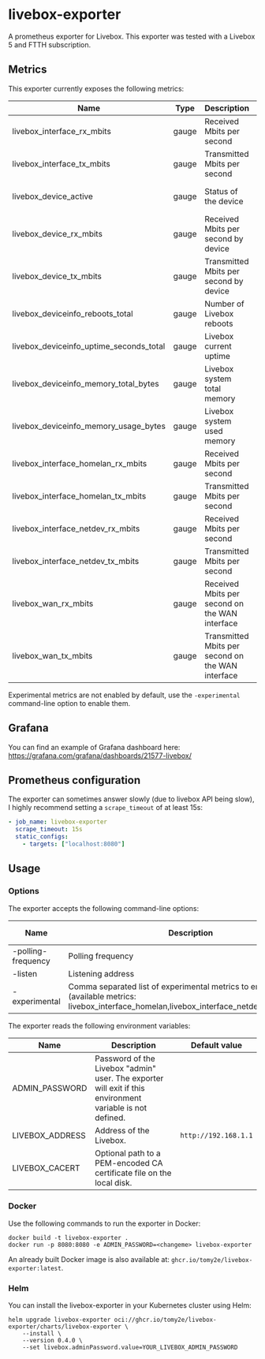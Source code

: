 # livebox-exporter

A prometheus exporter for Livebox. This exporter was tested with a Livebox 5 and
FTTH subscription.

## Metrics

This exporter currently exposes the following metrics:

| Name                                    | Type  | Description                                       | Labels                  | Experimental |
| --------------------------------------- | ----- | ------------------------------------------------- | ----------------------- | ------------ |
| livebox_interface_rx_mbits              | gauge | Received Mbits per second                         | interface               | No           |
| livebox_interface_tx_mbits              | gauge | Transmitted Mbits per second                      | interface               | No           |
| livebox_device_active                   | gauge | Status of the device                              | name, type, mac         | No           |
| livebox_device_rx_mbits                 | gauge | Received Mbits per second by device               | name, type, mac, source | No           |
| livebox_device_tx_mbits                 | gauge | Transmitted Mbits per second by device            | name, type, mac, source | No           |
| livebox_deviceinfo_reboots_total        | gauge | Number of Livebox reboots                         |                         | No           |
| livebox_deviceinfo_uptime_seconds_total | gauge | Livebox current uptime                            |                         | No           |
| livebox_deviceinfo_memory_total_bytes   | gauge | Livebox system total memory                       |                         | No           |
| livebox_deviceinfo_memory_usage_bytes   | gauge | Livebox system used memory                        |                         | No           |
| livebox_interface_homelan_rx_mbits      | gauge | Received Mbits per second                         | interface               | Yes          |
| livebox_interface_homelan_tx_mbits      | gauge | Transmitted Mbits per second                      | interface               | Yes          |
| livebox_interface_netdev_rx_mbits       | gauge | Received Mbits per second                         | interface               | Yes          |
| livebox_interface_netdev_tx_mbits       | gauge | Transmitted Mbits per second                      | interface               | Yes          |
| livebox_wan_rx_mbits                    | gauge | Received Mbits per second on the WAN interface    |                         | Yes          |
| livebox_wan_tx_mbits                    | gauge | Transmitted Mbits per second on the WAN interface |                         | Yes          |

Experimental metrics are not enabled by default, use the `-experimental`
command-line option to enable them.

## Grafana

You can find an example of Grafana dashboard here: <https://grafana.com/grafana/dashboards/21577-livebox/>

## Prometheus configuration

The exporter can sometimes answer slowly (due to livebox API being slow),
I highly recommend setting a `scrape_timeout` of at least 15s:

```yaml
- job_name: livebox-exporter
  scrape_timeout: 15s
  static_configs:
    - targets: ["localhost:8080"]
```

## Usage

### Options

The exporter accepts the following command-line options:

| Name               | Description                                                                                                                                | Default value |
| ------------------ | ------------------------------------------------------------------------------------------------------------------------------------------ | ------------- |
| -polling-frequency | Polling frequency                                                                                                                          | 30            |
| -listen            | Listening address                                                                                                                          | :8080         |
| -experimental      | Comma separated list of experimental metrics to enable (available metrics: livebox_interface_homelan,livebox_interface_netdev,livebox_wan) |               |

The exporter reads the following environment variables:

| Name            | Description                                                                                               | Default value        |
| --------------- | --------------------------------------------------------------------------------------------------------- | -------------------- |
| ADMIN_PASSWORD  | Password of the Livebox "admin" user. The exporter will exit if this environment variable is not defined. |                      |
| LIVEBOX_ADDRESS | Address of the Livebox.                                                                                   | `http://192.168.1.1` |
| LIVEBOX_CACERT  | Optional path to a PEM-encoded CA certificate file on the local disk.                                     |                      |

### Docker

Use the following commands to run the exporter in Docker:

```console
docker build -t livebox-exporter .
docker run -p 8080:8080 -e ADMIN_PASSWORD=<changeme> livebox-exporter
```

An already built Docker image is also available at: `ghcr.io/tomy2e/livebox-exporter:latest`.

### Helm

You can install the livebox-exporter in your Kubernetes cluster using Helm:

```console
helm upgrade livebox-exporter oci://ghcr.io/tomy2e/livebox-exporter/charts/livebox-exporter \
    --install \
    --version 0.4.0 \
    --set livebox.adminPassword.value=YOUR_LIVEBOX_ADMIN_PASSWORD
```
